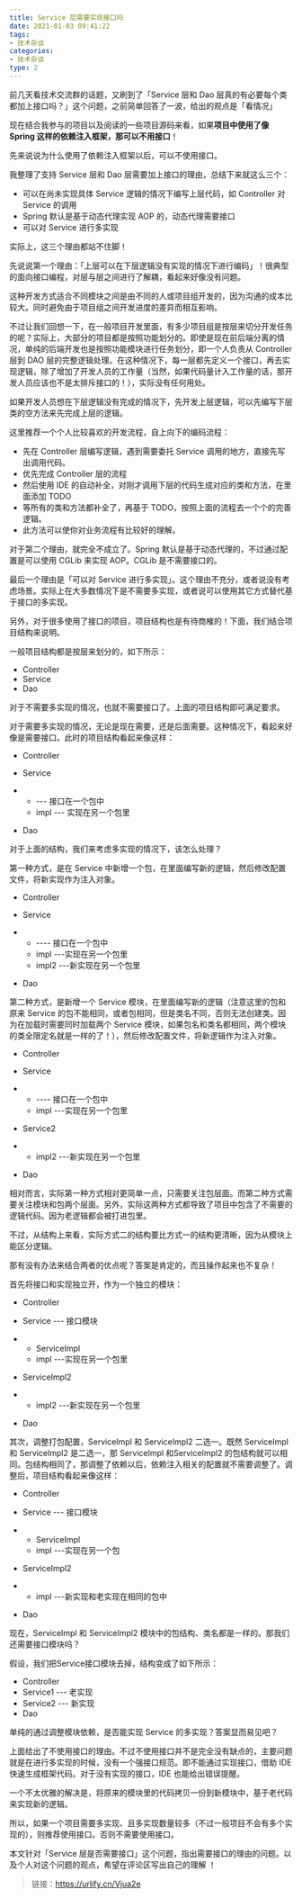 ```yaml
---
title: Service 层需要实现接口吗
date: 2021-01-03 09:41:22
tags:
- 技术杂谈
categories:
- 技术杂谈
type: 2
---
```


前几天看技术交流群的话题，又刷到了「Service 层和 Dao 层真的有必要每个类都加上接口吗？」这个问题，之前简单回答了一波，给出的观点是「看情况」

现在结合我参与的项目以及阅读的一些项目源码来看，如果**项目中使用了像 Spring 这样的依赖注入框架，那可以不用接口**！

先来说说为什么使用了依赖注入框架以后，可以不使用接口。

<!-- more -->

我整理了支持 Service 层和 Dao 层需要加上接口的理由，总结下来就这么三个：

- 可以在尚未实现具体 Service 逻辑的情况下编写上层代码，如 Controller 对 Service 的调用
- Spring 默认是基于动态代理实现 AOP 的，动态代理需要接口
- 可以对 Service 进行多实现

实际上，这三个理由都站不住脚！

先说说第一个理由：「上层可以在下层逻辑没有实现的情况下进行编码」！很典型的面向接口编程，对层与层之间进行了解耦，看起来好像没有问题。

这种开发方式适合不同模块之间是由不同的人或项目组开发的，因为沟通的成本比较大。同时避免由于项目组之间开发进度的差异而相互影响。

不过让我们回想一下，在一般项目开发里面，有多少项目组是按层来切分开发任务的呢？实际上，大部分的项目都是按照功能划分的。即使是现在前后端分离的情况，单纯的后端开发也是按照功能模块进行任务划分，即一个人负责从 Controller 层到 DAO 层的完整逻辑处理。在这种情况下，每一层都先定义一个接口，再去实现逻辑，除了增加了开发人员的工作量（当然，如果代码量计入工作量的话，那开发人员应该也不是太排斥接口的！），实际没有任何用处。

如果开发人员想在下层逻辑没有完成的情况下，先开发上层逻辑，可以先编写下层类的空方法来先完成上层的逻辑。

这里推荐一个个人比较喜欢的开发流程，自上向下的编码流程：

- 先在 Controller 层编写逻辑，遇到需要委托 Service 调用的地方，直接先写出调用代码。
- 优先完成 Controller 层的流程
- 然后使用 IDE 的自动补全，对刚才调用下层的代码生成对应的类和方法，在里面添加 TODO
- 等所有的类和方法都补全了，再基于 TODO，按照上面的流程去一个个的完善逻辑。
- 此方法可以使你对业务流程有比较好的理解。

对于第二个理由，就完全不成立了。Spring 默认是基于动态代理的，不过通过配置是可以使用 CGLib 来实现 AOP。CGLib 是不需要接口的。

最后一个理由是「可以对 Service 进行多实现」。这个理由不充分，或者说没有考虑场景。实际上在大多数情况下是不需要多实现，或者说可以使用其它方式替代基于接口的多实现。

另外，对于很多使用了接口的项目，项目结构也是有待商榷的！下面，我们结合项目结构来说明。

一般项目结构都是按层来划分的，如下所示：

- Controller
- Service
- Dao

对于不需要多实现的情况，也就不需要接口了。上面的项目结构即可满足要求。

对于需要多实现的情况，无论是现在需要，还是后面需要。这种情况下，看起来好像是需要接口。此时的项目结构看起来像这样：

- Controller

- Service

- - --- 接口在一个包中
  - impl --- 实现在另一个包里

- Dao

对于上面的结构，我们来考虑多实现的情况下，该怎么处理？

第一种方式，是在 Service 中新增一个包，在里面编写新的逻辑，然后修改配置文件，将新实现作为注入对象。

- Controller

- Service

- - ---- 接口在一个包中
  - impl ---实现在另一个包里
  - impl2 ---新实现在另一个包里

- Dao

第二种方式，是新增一个 Service 模块，在里面编写新的逻辑（注意这里的包和原来 Service 的包不能相同，或者包相同，但是类名不同，否则无法创建类。因为在加载时需要同时加载两个 Service 模块，如果包名和类名都相同，两个模块的类全限定名就是一样的了！），然后修改配置文件，将新逻辑作为注入对象。

- Controller

- Service

- - ---- 接口在一个包中
  - impl ---实现在另一个包里

- Service2

- - impl2 ---新实现在另一个包里

- Dao

相对而言，实际第一种方式相对更简单一点，只需要关注包层面。而第二种方式需要关注模块和包两个层面。另外，实际这两种方式都导致了项目中包含了不需要的逻辑代码。因为老逻辑都会被打进包里。

不过，从结构上来看，实际方式二的结构要比方式一的结构更清晰，因为从模块上能区分逻辑。

那有没有办法来结合两者的优点呢？答案是肯定的，而且操作起来也不复杂！

首先将接口和实现独立开，作为一个独立的模块：

- Controller

- Service --- 接口模块

- - ServiceImpl
  - impl ---实现在另一个包里

- ServiceImpl2

- - impl2 ---新实现在另一个包里

- Dao

其次，调整打包配置，ServiceImpl 和 ServiceImpl2 二选一。既然 ServiceImpl 和 ServiceImpl2 是二选一，那 ServiceImpl 和ServiceImpl2 的包结构就可以相同。包结构相同了，那调整了依赖以后，依赖注入相关的配置就不需要调整了。调整后，项目结构看起来像这样：

- Controller

- Service --- 接口模块

- - ServiceImpl
  - impl ---实现在另一个包

- ServiceImpl2

- - impl ---新实现和老实现在相同的包中

- Dao

现在，ServiceImpl 和 ServiceImpl2 模块中的包结构、类名都是一样的。那我们还需要接口模块吗？

假设，我们把Service接口模块去掉，结构变成了如下所示：

- Controller
- Service1 --- 老实现
- Service2 --- 新实现
- Dao

单纯的通过调整模块依赖，是否能实现 Service 的多实现？答案显而易见吧？

上面给出了不使用接口的理由。不过不使用接口并不是完全没有缺点的，主要问题就是在进行多实现的时候，没有一个强接口规范。即不能通过实现接口，借助 IDE 快速生成框架代码。对于没有实现的接口，IDE 也能给出错误提醒。

一个不太优雅的解决是，将原来的模块里的代码拷贝一份到新模块中，基于老代码来实现新的逻辑。

所以，如果一个项目需要多实现、且多实现数量较多（不过一般项目不会有多个实现的），则推荐使用接口。否则不需要使用接口。

本文针对「Service 层是否需要接口」这个问题，指出需要接口的理由的问题。以及个人对这个问题的观点，希望在评论区写出自己的理解 ！

> 链接：https://urlify.cn/Vjua2e


